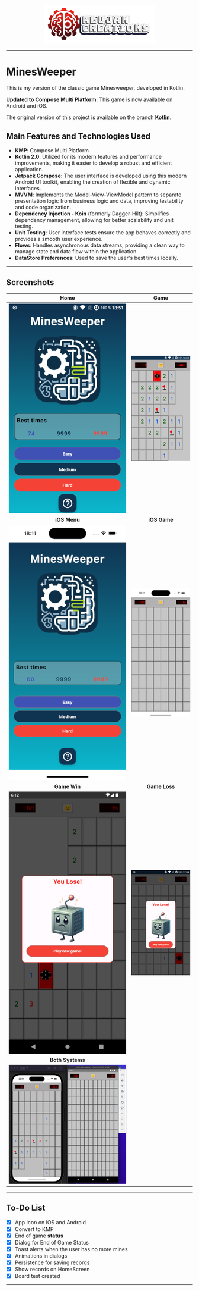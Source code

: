 <p align="center">
  <a href="https://rlujancreations.es/" target="blank"><img src="./githubimages/logo.png" width="300px" alt="RLujanCreations Logo" /></a>
</p>

---

# MinesWeeper

This is my version of the classic game Minesweeper, developed in Kotlin.

**Updated to Compose Multi Platform**: This game is now available on Android and iOS.

The original version of this project is available on the branch [**Kotlin**](https://github.com/kmorfo/MinesWeeper/tree/Kotlin).

## Main Features and Technologies Used

- **KMP**: Compose Multi Platform
- **Kotlin 2.0**: Utilized for its modern features and performance improvements, making it easier to develop a robust and efficient application.
- **Jetpack Compose**: The user interface is developed using this modern Android UI toolkit, enabling the creation of flexible and dynamic interfaces.
- **MVVM**: Implements the Model-View-ViewModel pattern to separate presentation logic from business logic and data, improving testability and code organization.
- **Dependency Injection - Koin** ~~(formerly Dagger-Hilt)~~: Simplifies dependency management, allowing for better scalability and unit testing.
- **Unit Testing**: User interface tests ensure the app behaves correctly and provides a smooth user experience.
- **Flows**: Handles asynchronous data streams, providing a clean way to manage state and data flow within the application.
- **DataStore Preferences**: Used to save the user's best times locally.

---

## Screenshots

|                 **Home**                |                **Game**                |
|:---------------------------------------:|:--------------------------------------:|
| ![Home Screen](./githubimages/home.png) | ![Game Screen](./githubimages/game.png) |
|                 **iOS Menu**            |                **iOS Game**            |
| ![iOS Menu](./githubimages/iosmenu.png) | ![iOS Game](./githubimages/iosgame.png) |
|                 **Game Win**            |                 **Game Loss**          |
| ![Game Win](./githubimages/wingame.png) | ![Game Loss](./githubimages/losegame.png) |
|                **Both Systems**         |                                         |
|            ![Both Systems](./githubimages/bothsystems.png)            |                                         |                                                
---

## To-Do List

- [X] App Icon on iOS and Android
- [X] Convert to KMP
- [X] End of game **status**
- [X] Dialog for End of Game Status
- [X] Toast alerts when the user has no more mines
- [X] Animations in dialogs
- [X] Persistence for saving records
- [X] Show records on HomeScreen
- [X] Board test created

---
